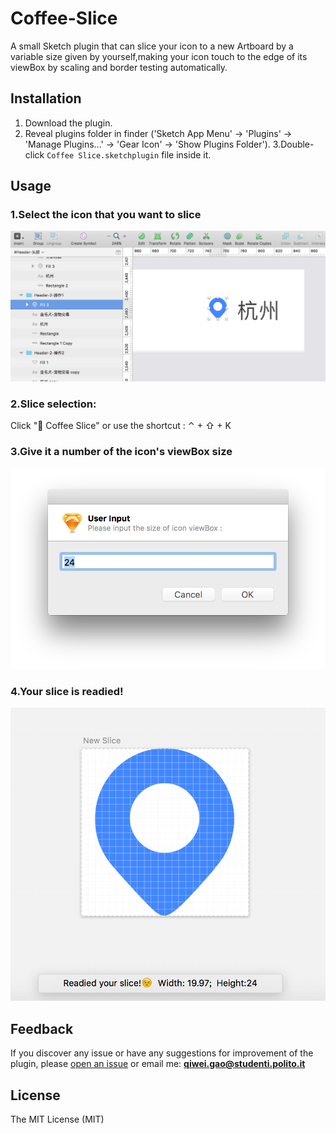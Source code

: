 Coffee-Slice
===========

A small Sketch plugin that can slice your icon to a new Artboard by a variable size given by yourself,making your icon touch to the edge of its viewBox by scaling and border testing automatically.

## Installation

1. Download the plugin.
2. Reveal plugins folder in finder ('Sketch App Menu' -> 'Plugins' -> 'Manage Plugins...' -> 'Gear Icon' -> 'Show Plugins Folder').
3.Double-click `Coffee Slice.sketchplugin` file inside it.

## Usage

### 1.Select the icon that you want to slice

   ![Paste Cheatsheet](https://github.com/KivyGogh/Coffee-Slice/blob/master/img/selectIcon.png)

### 2.Slice selection:

 Click "🙉 Coffee Slice" or use the shortcut : ⌃ + ⇧ + K

### 3.Give it a number of the icon's viewBox size

   ![Paste Cheatsheet](https://github.com/KivyGogh/Coffee-Slice/blob/master/img/inputSize.png)

### 4.Your slice is readied!

   ![Paste Cheatsheet](https://github.com/KivyGogh/Coffee-Slice/blob/master/img/readied.png)

## Feedback

If you discover any issue or have any suggestions for improvement of the plugin, please [open an issue](https://github.com/kivygogh/Coffee-Slice/issues) or email me: **qiwei.gao@studenti.polito.it**

## License

The MIT License (MIT)
